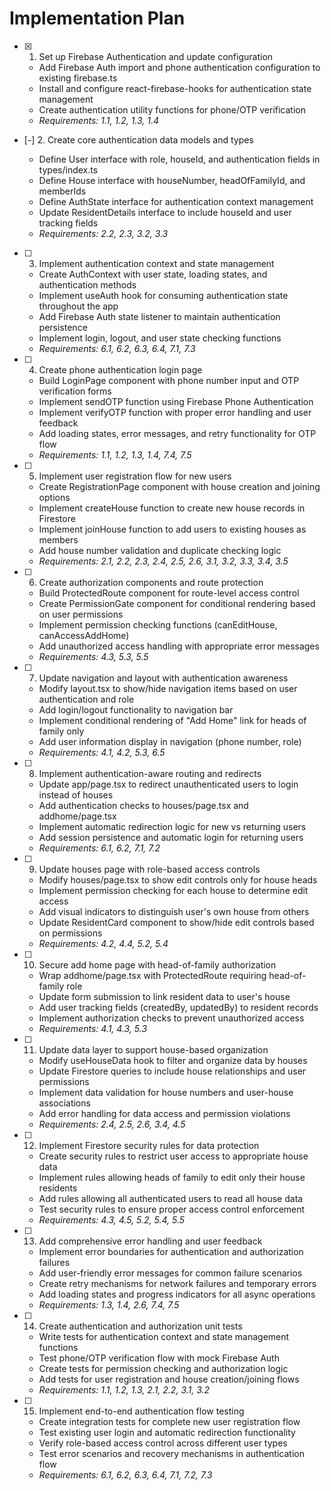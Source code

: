 # Implementation Plan

- [x] 1. Set up Firebase Authentication and update configuration

  - Add Firebase Auth import and phone authentication configuration to existing firebase.ts
  - Install and configure react-firebase-hooks for authentication state management
  - Create authentication utility functions for phone/OTP verification
  - _Requirements: 1.1, 1.2, 1.3, 1.4_

- [-] 2. Create core authentication data models and types

  - Define User interface with role, houseId, and authentication fields in types/index.ts
  - Define House interface with houseNumber, headOfFamilyId, and memberIds
  - Define AuthState interface for authentication context management
  - Update ResidentDetails interface to include houseId and user tracking fields
  - _Requirements: 2.2, 2.3, 3.2, 3.3_

- [ ] 3. Implement authentication context and state management

  - Create AuthContext with user state, loading states, and authentication methods
  - Implement useAuth hook for consuming authentication state throughout the app
  - Add Firebase Auth state listener to maintain authentication persistence
  - Implement login, logout, and user state checking functions
  - _Requirements: 6.1, 6.2, 6.3, 6.4, 7.1, 7.3_

- [ ] 4. Create phone authentication login page

  - Build LoginPage component with phone number input and OTP verification forms
  - Implement sendOTP function using Firebase Phone Authentication
  - Implement verifyOTP function with proper error handling and user feedback
  - Add loading states, error messages, and retry functionality for OTP flow
  - _Requirements: 1.1, 1.2, 1.3, 1.4, 7.4, 7.5_

- [ ] 5. Implement user registration flow for new users

  - Create RegistrationPage component with house creation and joining options
  - Implement createHouse function to create new house records in Firestore
  - Implement joinHouse function to add users to existing houses as members
  - Add house number validation and duplicate checking logic
  - _Requirements: 2.1, 2.2, 2.3, 2.4, 2.5, 2.6, 3.1, 3.2, 3.3, 3.4, 3.5_

- [ ] 6. Create authorization components and route protection

  - Build ProtectedRoute component for route-level access control
  - Create PermissionGate component for conditional rendering based on user permissions
  - Implement permission checking functions (canEditHouse, canAccessAddHome)
  - Add unauthorized access handling with appropriate error messages
  - _Requirements: 4.3, 5.3, 5.5_

- [ ] 7. Update navigation and layout with authentication awareness

  - Modify layout.tsx to show/hide navigation items based on user authentication and role
  - Add login/logout functionality to navigation bar
  - Implement conditional rendering of "Add Home" link for heads of family only
  - Add user information display in navigation (phone number, role)
  - _Requirements: 4.1, 4.2, 5.3, 6.5_

- [ ] 8. Implement authentication-aware routing and redirects

  - Update app/page.tsx to redirect unauthenticated users to login instead of houses
  - Add authentication checks to houses/page.tsx and addhome/page.tsx
  - Implement automatic redirection logic for new vs returning users
  - Add session persistence and automatic login for returning users
  - _Requirements: 6.1, 6.2, 7.1, 7.2_

- [ ] 9. Update houses page with role-based access controls

  - Modify houses/page.tsx to show edit controls only for house heads
  - Implement permission checking for each house to determine edit access
  - Add visual indicators to distinguish user's own house from others
  - Update ResidentCard component to show/hide edit controls based on permissions
  - _Requirements: 4.2, 4.4, 5.2, 5.4_

- [ ] 10. Secure add home page with head-of-family authorization

  - Wrap addhome/page.tsx with ProtectedRoute requiring head-of-family role
  - Update form submission to link resident data to user's house
  - Add user tracking fields (createdBy, updatedBy) to resident records
  - Implement authorization checks to prevent unauthorized access
  - _Requirements: 4.1, 4.3, 5.3_

- [ ] 11. Update data layer to support house-based organization

  - Modify useHouseData hook to filter and organize data by houses
  - Update Firestore queries to include house relationships and user permissions
  - Implement data validation for house numbers and user-house associations
  - Add error handling for data access and permission violations
  - _Requirements: 2.4, 2.5, 2.6, 3.4, 4.5_

- [ ] 12. Implement Firestore security rules for data protection

  - Create security rules to restrict user access to appropriate house data
  - Implement rules allowing heads of family to edit only their house residents
  - Add rules allowing all authenticated users to read all house data
  - Test security rules to ensure proper access control enforcement
  - _Requirements: 4.3, 4.5, 5.2, 5.4, 5.5_

- [ ] 13. Add comprehensive error handling and user feedback

  - Implement error boundaries for authentication and authorization failures
  - Add user-friendly error messages for common failure scenarios
  - Create retry mechanisms for network failures and temporary errors
  - Add loading states and progress indicators for all async operations
  - _Requirements: 1.3, 1.4, 2.6, 7.4, 7.5_

- [ ] 14. Create authentication and authorization unit tests

  - Write tests for authentication context and state management functions
  - Test phone/OTP verification flow with mock Firebase Auth
  - Create tests for permission checking and authorization logic
  - Add tests for user registration and house creation/joining flows
  - _Requirements: 1.1, 1.2, 1.3, 2.1, 2.2, 3.1, 3.2_

- [ ] 15. Implement end-to-end authentication flow testing
  - Create integration tests for complete new user registration flow
  - Test existing user login and automatic redirection functionality
  - Verify role-based access control across different user types
  - Test error scenarios and recovery mechanisms in authentication flow
  - _Requirements: 6.1, 6.2, 6.3, 6.4, 7.1, 7.2, 7.3_
